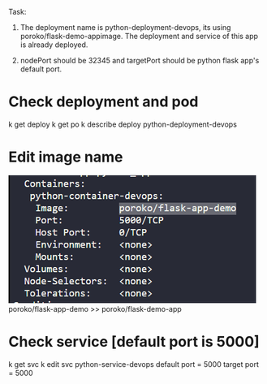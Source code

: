 Task:
1. The deployment name is python-deployment-devops, its using poroko/flask-demo-appimage. The deployment and service of this app is already deployed.

2. nodePort should be 32345 and targetPort should be python flask app's default port.

# Check deployment and pod
k get deploy
k get po
k describe deploy python-deployment-devops  
# Edit image name
![alt text](image.png)
poroko/flask-app-demo >> poroko/flask-demo-app

# Check service [default port is 5000]
k get svc
k edit svc python-service-devops
default port = 5000
target port = 5000

